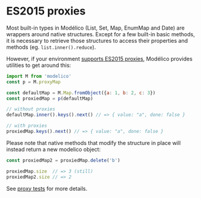# ES2015 proxies

Most built-in types in Modélico (List, Set, Map, EnumMap and Date)
are wrappers around native structures. Except for a few built-in basic
methods, it is necessary to retrieve those structures to access their
properties and methods (eg. `list.inner().reduce`).

However, if your environment
[supports ES2015 proxies](https://kangax.github.io/compat-table/es6/#test-Proxy),
Modélico provides utilities to get around this:

```js
import M from 'modelico'
const p = M.proxyMap

const defaultMap = M.Map.fromObject({a: 1, b: 2, c: 3})
const proxiedMap = p(defaultMap)

// without proxies
defaultMap.inner().keys().next() // => { value: "a", done: false }

// with proxies
proxiedMap.keys().next() // => { value: "a", done: false }
```

Please note that native methods that modify the structure in place will
instead return a new modelico object:

```js
const proxiedMap2 = proxiedMap.delete('b')

proxiedMap.size  // => 3 (still)
proxiedMap2.size // => 2
```

See [proxy tests](../test/proxies) for more details.

